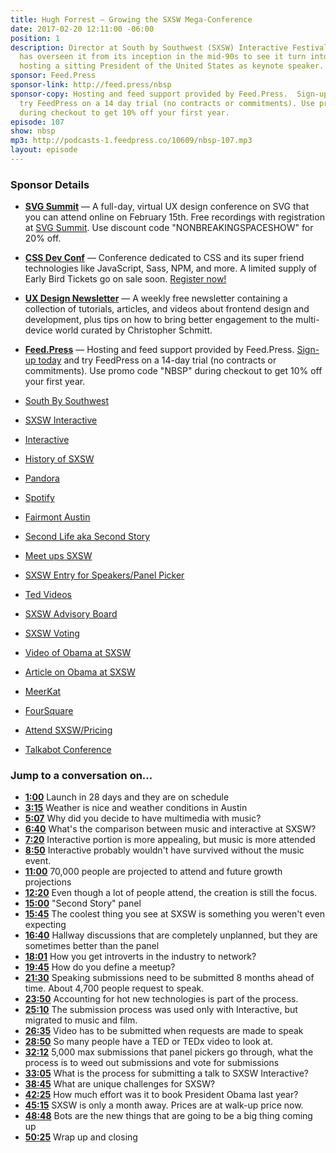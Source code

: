 ```yaml
---
title: Hugh Forrest — Growing the SXSW Mega-Conference
date: 2017-02-20 12:11:00 -06:00
position: 1
description: Director at South by Southwest (SXSW) Interactive Festival, Hugh Forrest
  has overseen it from its inception in the mid-90s to see it turn into a mega-conference,
  hosting a sitting President of the United States as keynote speaker.
sponsor: Feed.Press
sponsor-link: http://feed.press/nbsp
sponsor-copy: Hosting and feed support provided by Feed.Press.  Sign-up today and
  try FeedPress on a 14 day trial (no contracts or commitments). Use promo code "nbsp"
  during checkout to get 10% off your first year.
episode: 107
show: nbsp
mp3: http://podcasts-1.feedpress.co/10609/nbsp-107.mp3
layout: episode
---
```


### Sponsor Details

* **[SVG Summit](http://SVGsummit.com/?utm_source=nbsptv107&utm_medium=podcast&utm_campaign=svgsummit2017)** — A full-day, virtual UX design conference on SVG that you can attend online on February 15th. Free recordings with registration at [SVG Summit](http://svgsummit.com/?utm_source=nbsptv107&utm_medium=podcast&utm_campaign=svgsummit2017). Use discount code "NONBREAKINGSPACESHOW" for 20% off.
*  **[CSS Dev Conf](http://CSSDevConf.com/?utm_source=nbsptv107&utm_medium=podcast&utm_campaign=cssdevconf2017)** — Conference dedicated to CSS and its super friend technologies like JavaScript, Sass, NPM, and more. A limited supply of Early Bird Tickets go on sale soon. [Register now!](http://CSSDevConf.com/?utm_source=nbsptv106&utm_medium=podcast&utm_campaign=cssdevconf2017)
* **[UX Design Newsletter](http://uxdesignnewsletter.com/?utm_source=nbsptv107&utm_medium=podcast&utm_campaign=uxdesignnewsletter)** — A weekly free newsletter containing a collection of tutorials, articles, and videos about frontend design and development, plus tips on how to bring better engagement to the multi-device world curated by Christopher Schmitt.
* **[Feed.Press](http://feed.press/nbsp)** — Hosting and feed support provided by Feed.Press. [Sign-up today](http://feed.press/nbsp) and try FeedPress on a 14-day trial (no contracts or commitments). Use promo code "NBSP" during checkout to get 10% off your first year.

* [South By Southwest](https://www.sxsw.com/)
* [SXSW Interactive](https://www.sxsw.com/festivals/interactive/)
* [Interactive](https://www.sxsw.com/category/interactive/)
* [History of SXSW](https://www.sxsw.com/about/history)
* [Pandora](https://www.pandora.com/)
* [Spotify](https://www.spotify.com/)
* [Fairmont Austin](http://www.fairmont.com/austin/)
* [Second Life aka Second Story](https://secondlife.com/)
* [Meet ups SXSW](https://www.sxsw.com/networking/meetups/)
* [SXSW Entry for Speakers/Panel Picker](https://www.sxsw.com/apply-to-participate/panelpicker/)
* [Ted Videos](https://www.ted.com/talks)
* [SXSW Advisory Board](http://sxswedu.com/about/advisory-board)
* [SXSW Voting](http://panelpicker.sxsw.com/vote)
* [Video of Obama at SXSW](https://www.youtube.com/watch?v=wfsIZioIpdI)
* [Article on Obama at SXSW](https://www.texastribune.org/obama-sxsw/)
* [MeerKat](https://www.texastribune.org/obama-sxsw/)
* [FourSquare](https://foursquare.com/)
* [Attend SXSW/Pricing](https://www.sxsw.com/attend/)
* [Talkabot Conference](https://talkabot.ai/)

### Jump to a conversation on...

* **[1:00](#t=1:00)** Launch in 28 days and they are on schedule
* **[3:15](#t=3:15)** Weather is nice and weather conditions in Austin
* **[5:07](#t=5:07)** Why did you decide to have multimedia with music?
* **[6:40](#t=6:40)** What's the comparison between music and interactive at SXSW?
* **[7:20](#t=7:20)** Interactive portion is more appealing, but music is more attended
* **[8:50](#t=8:50)** Interactive probably wouldn't have survived without the music event.
* **[11:00](#t=11:00)** 70,000 people are projected to attend and future growth projections
* **[12:20](#t=12:20)** Even though a lot of people attend, the creation is still the focus.
* **[15:00](#t=15:00)** "Second Story" panel
* **[15:45](#t=15:45)** The coolest thing you see at SXSW is something you weren't even expecting
* **[16:40](#t=16:40)** Hallway discussions that are completely unplanned, but they are sometimes better than the panel
* **[18:01](#t=18:01)** How you get introverts in the industry to network?
* **[19:45](#t=19:45)** How do you define a meetup?
* **[21:30](#t=21:30)** Speaking submissions need to be submitted 8 months ahead of time. About 4,700 people request to speak.
* **[23:50](#t=23:50)** Accounting for hot new technologies is part of the process.
* **[25:10](#t=25:10)** The submission process was used only with Interactive, but migrated to music and film.
* **[26:35](#t=26:35)** Video has to be submitted when requests are made to speak
* **[28:50](#t=28:50)** So many people have a TED or TEDx video to look at.
* **[32:12](#t=32:12)** 5,000 max submissions that panel pickers go through, what the process is to weed out submissions and vote for submissions
* **[33:05](#t=33:05)** What is the process for submitting a talk to SXSW Interactive?
* **[38:45](#t=38:45)** What are unique challenges for SXSW?
* **[42:25](#t=42:25)** How much effort was it to book President Obama last year?
* **[45:15](#t=45:15)** SXSW is only a month away. Prices are at walk-up price now.
* **[48:48](#t=48:48)** Bots are the new things that are going to be a big thing coming up
* **[50:25](#t=50:25)** Wrap up and closing
